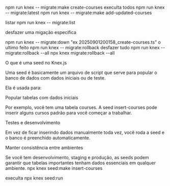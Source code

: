 npm run  knex -- migrate:make create-courses
execulta todos
npm run knex -- migrate:latest
npm run  knex -- migrate:make add-updated-courses

listar 
npm run knex -- migrate:list

desfazer uma migação especifica

npm run knex -- migrate:down "ex 20250901200158_create-courses.ts"
o ultimo feito
npm run knex -- migrate:rollback
desfazer tudo
npm run knex -- migrate:rollback --all
npx knex migrate:rollback --all

O que é uma seed no Knex.js

Uma seed é basicamente um arquivo de script que serve para popular o banco de dados com dados iniciais ou de teste.

Ela é usada para:

Popular tabelas com dados iniciais

Por exemplo, você tem uma tabela courses. A seed insert-courses pode inserir alguns cursos padrão para você começar a trabalhar.

Testes e desenvolvimento

Em vez de ficar inserindo dados manualmente toda vez, você roda a seed e o banco é preenchido automaticamente.

Manter consistência entre ambientes

Se você tem desenvolvimento, staging e produção, as seeds podem garantir que tabelas importantes tenham dados essenciais em qualquer ambiente.
npx knex seed:make insert-courses

execulta
npx knex seed:run 


